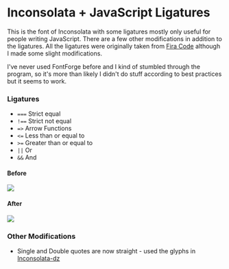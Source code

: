 # Inconsolata + JavaScript Ligatures

This is the font of Inconsolata with some ligatures mostly only useful for people writing JavaScript. There are a few other modifications in addition to the ligatures. All the ligatures were originally taken from [Fira Code](https://github.com/tonsky/FiraCode) although I made some slight modifications.

I've never used FontForge before and I kind of stumbled through the program, so it's  more than likely I didn't do stuff according to best practices but it seems to work.

### Ligatures

* `===` Strict equal
* `!==` Strict not equal
* `=>` Arrow Functions
* `<=` Less than or equal to
* `>=` Greater than or equal to
* `||` Or
* `&&` And

#### Before

![](http://i.imgur.com/nyAmVYe.png)

#### After

![](http://i.imgur.com/nyAmVYe.png)

### Other Modifications

* Single and Double quotes are now straight - used the glyphs in [Inconsolata-dz](http://nodnod.net/2009/feb/12/adding-straight-single-and-double-quotes-inconsola/)
